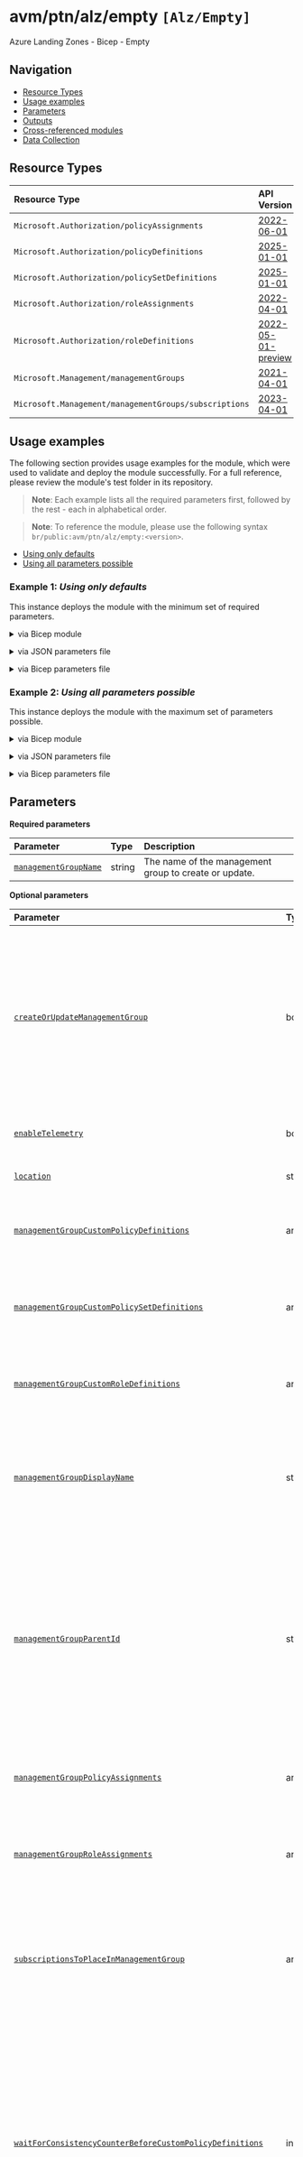 # avm/ptn/alz/empty `[Alz/Empty]`

Azure Landing Zones - Bicep - Empty

## Navigation

- [Resource Types](#Resource-Types)
- [Usage examples](#Usage-examples)
- [Parameters](#Parameters)
- [Outputs](#Outputs)
- [Cross-referenced modules](#Cross-referenced-modules)
- [Data Collection](#Data-Collection)

## Resource Types

| Resource Type | API Version |
| :-- | :-- |
| `Microsoft.Authorization/policyAssignments` | [2022-06-01](https://learn.microsoft.com/en-us/azure/templates/Microsoft.Authorization/2022-06-01/policyAssignments) |
| `Microsoft.Authorization/policyDefinitions` | [2025-01-01](https://learn.microsoft.com/en-us/azure/templates/Microsoft.Authorization/2025-01-01/policyDefinitions) |
| `Microsoft.Authorization/policySetDefinitions` | [2025-01-01](https://learn.microsoft.com/en-us/azure/templates/Microsoft.Authorization/2025-01-01/policySetDefinitions) |
| `Microsoft.Authorization/roleAssignments` | [2022-04-01](https://learn.microsoft.com/en-us/azure/templates/Microsoft.Authorization/2022-04-01/roleAssignments) |
| `Microsoft.Authorization/roleDefinitions` | [2022-05-01-preview](https://learn.microsoft.com/en-us/azure/templates/Microsoft.Authorization/2022-05-01-preview/roleDefinitions) |
| `Microsoft.Management/managementGroups` | [2021-04-01](https://learn.microsoft.com/en-us/azure/templates/Microsoft.Management/2021-04-01/managementGroups) |
| `Microsoft.Management/managementGroups/subscriptions` | [2023-04-01](https://learn.microsoft.com/en-us/azure/templates/Microsoft.Management/2023-04-01/managementGroups/subscriptions) |

## Usage examples

The following section provides usage examples for the module, which were used to validate and deploy the module successfully. For a full reference, please review the module's test folder in its repository.

>**Note**: Each example lists all the required parameters first, followed by the rest - each in alphabetical order.

>**Note**: To reference the module, please use the following syntax `br/public:avm/ptn/alz/empty:<version>`.

- [Using only defaults](#example-1-using-only-defaults)
- [Using all parameters possible](#example-2-using-all-parameters-possible)

### Example 1: _Using only defaults_

This instance deploys the module with the minimum set of required parameters.


<details>

<summary>via Bicep module</summary>

```bicep
module empty 'br/public:avm/ptn/alz/empty:<version>' = {
  name: 'emptyDeployment'
  params: {
    managementGroupName: 'mg-test-alzemptymin-default'
  }
}
```

</details>
<p>

<details>

<summary>via JSON parameters file</summary>

```json
{
  "$schema": "https://schema.management.azure.com/schemas/2019-04-01/deploymentParameters.json#",
  "contentVersion": "1.0.0.0",
  "parameters": {
    "managementGroupName": {
      "value": "mg-test-alzemptymin-default"
    }
  }
}
```

</details>
<p>

<details>

<summary>via Bicep parameters file</summary>

```bicep-params
using 'br/public:avm/ptn/alz/empty:<version>'

param managementGroupName = 'mg-test-alzemptymin-default'
```

</details>
<p>

### Example 2: _Using all parameters possible_

This instance deploys the module with the maximum set of parameters possible.


<details>

<summary>via Bicep module</summary>

```bicep
module empty 'br/public:avm/ptn/alz/empty:<version>' = {
  name: 'emptyDeployment'
  params: {
    // Required parameters
    managementGroupName: 'mg-test-alzemptymax-max'
    // Non-required parameters
    createOrUpdateManagementGroup: true
    managementGroupCustomPolicyDefinitions: '<managementGroupCustomPolicyDefinitions>'
    managementGroupCustomPolicySetDefinitions: '<managementGroupCustomPolicySetDefinitions>'
    managementGroupCustomRoleDefinitions: '<managementGroupCustomRoleDefinitions>'
    managementGroupDisplayName: 'AVM ALZ PTN Empty Max Test'
    managementGroupPolicyAssignments: [
      {
        displayName: 'Allowed virtual machine size SKUs'
        enforcementMode: 'Default'
        identity: 'None'
        name: 'allowed-vm-skus-root'
        parameters: {
          listOfAllowedSKUs: {
            value: [
              'Standard_D2_v5'
              'Standard_E8_v5'
            ]
          }
        }
        policyDefinitionId: '/providers/Microsoft.Authorization/policyDefinitions/cccc23c7-8427-4f53-ad12-b6a63eb452b3'
      }
      {
        additionalManagementGroupsIDsToAssignRbacTo: [
          '<name>'
        ]
        displayName: 'Configure Azure Activity logs to stream to specified Log Analytics workspace'
        enforcementMode: 'Default'
        identity: 'SystemAssigned'
        name: 'diag-activity-log-lz'
        parameters: {
          logAnalytics: {
            value: '/subscriptions/00000000-0000-0000-0000-000000000000/resourceGroups/rg-landing-zones/providers/Microsoft.OperationalInsights/workspaces/la-landing-zones'
          }
        }
        policyDefinitionId: '/providers/Microsoft.Authorization/policyDefinitions/2465583e-4e78-4c15-b6be-a36cbc7c8b0f'
        roleDefinitionIds: [
          '/providers/microsoft.authorization/roleDefinitions/749f88d5-cbae-40b8-bcfc-e573ddc772fa'
          '/providers/microsoft.authorization/roleDefinitions/92aaf0da-9dab-42b6-94a3-d43ce8d16293'
        ]
      }
      {
        displayName: 'Tag checking'
        enforcementMode: 'Default'
        identity: 'None'
        name: 'tags-policy'
        parameters: {
          effect: {
            value: 'Audit'
          }
          tagName: {
            value: 'costCenter'
          }
        }
        policyDefinitionId: '/providers/Microsoft.Management/managementGroups/mg-test-alzemptymax-max/providers/Microsoft.Authorization/policySetDefinitions/custom-tags-policy-set-definition-1'
      }
    ]
    managementGroupRoleAssignments: '<managementGroupRoleAssignments>'
  }
}
```

</details>
<p>

<details>

<summary>via JSON parameters file</summary>

```json
{
  "$schema": "https://schema.management.azure.com/schemas/2019-04-01/deploymentParameters.json#",
  "contentVersion": "1.0.0.0",
  "parameters": {
    // Required parameters
    "managementGroupName": {
      "value": "mg-test-alzemptymax-max"
    },
    // Non-required parameters
    "createOrUpdateManagementGroup": {
      "value": true
    },
    "managementGroupCustomPolicyDefinitions": {
      "value": "<managementGroupCustomPolicyDefinitions>"
    },
    "managementGroupCustomPolicySetDefinitions": {
      "value": "<managementGroupCustomPolicySetDefinitions>"
    },
    "managementGroupCustomRoleDefinitions": {
      "value": "<managementGroupCustomRoleDefinitions>"
    },
    "managementGroupDisplayName": {
      "value": "AVM ALZ PTN Empty Max Test"
    },
    "managementGroupPolicyAssignments": {
      "value": [
        {
          "displayName": "Allowed virtual machine size SKUs",
          "enforcementMode": "Default",
          "identity": "None",
          "name": "allowed-vm-skus-root",
          "parameters": {
            "listOfAllowedSKUs": {
              "value": [
                "Standard_D2_v5",
                "Standard_E8_v5"
              ]
            }
          },
          "policyDefinitionId": "/providers/Microsoft.Authorization/policyDefinitions/cccc23c7-8427-4f53-ad12-b6a63eb452b3"
        },
        {
          "additionalManagementGroupsIDsToAssignRbacTo": [
            "<name>"
          ],
          "displayName": "Configure Azure Activity logs to stream to specified Log Analytics workspace",
          "enforcementMode": "Default",
          "identity": "SystemAssigned",
          "name": "diag-activity-log-lz",
          "parameters": {
            "logAnalytics": {
              "value": "/subscriptions/00000000-0000-0000-0000-000000000000/resourceGroups/rg-landing-zones/providers/Microsoft.OperationalInsights/workspaces/la-landing-zones"
            }
          },
          "policyDefinitionId": "/providers/Microsoft.Authorization/policyDefinitions/2465583e-4e78-4c15-b6be-a36cbc7c8b0f",
          "roleDefinitionIds": [
            "/providers/microsoft.authorization/roleDefinitions/749f88d5-cbae-40b8-bcfc-e573ddc772fa",
            "/providers/microsoft.authorization/roleDefinitions/92aaf0da-9dab-42b6-94a3-d43ce8d16293"
          ]
        },
        {
          "displayName": "Tag checking",
          "enforcementMode": "Default",
          "identity": "None",
          "name": "tags-policy",
          "parameters": {
            "effect": {
              "value": "Audit"
            },
            "tagName": {
              "value": "costCenter"
            }
          },
          "policyDefinitionId": "/providers/Microsoft.Management/managementGroups/mg-test-alzemptymax-max/providers/Microsoft.Authorization/policySetDefinitions/custom-tags-policy-set-definition-1"
        }
      ]
    },
    "managementGroupRoleAssignments": {
      "value": "<managementGroupRoleAssignments>"
    }
  }
}
```

</details>
<p>

<details>

<summary>via Bicep parameters file</summary>

```bicep-params
using 'br/public:avm/ptn/alz/empty:<version>'

// Required parameters
param managementGroupName = 'mg-test-alzemptymax-max'
// Non-required parameters
param createOrUpdateManagementGroup = true
param managementGroupCustomPolicyDefinitions = '<managementGroupCustomPolicyDefinitions>'
param managementGroupCustomPolicySetDefinitions = '<managementGroupCustomPolicySetDefinitions>'
param managementGroupCustomRoleDefinitions = '<managementGroupCustomRoleDefinitions>'
param managementGroupDisplayName = 'AVM ALZ PTN Empty Max Test'
param managementGroupPolicyAssignments = [
  {
    displayName: 'Allowed virtual machine size SKUs'
    enforcementMode: 'Default'
    identity: 'None'
    name: 'allowed-vm-skus-root'
    parameters: {
      listOfAllowedSKUs: {
        value: [
          'Standard_D2_v5'
          'Standard_E8_v5'
        ]
      }
    }
    policyDefinitionId: '/providers/Microsoft.Authorization/policyDefinitions/cccc23c7-8427-4f53-ad12-b6a63eb452b3'
  }
  {
    additionalManagementGroupsIDsToAssignRbacTo: [
      '<name>'
    ]
    displayName: 'Configure Azure Activity logs to stream to specified Log Analytics workspace'
    enforcementMode: 'Default'
    identity: 'SystemAssigned'
    name: 'diag-activity-log-lz'
    parameters: {
      logAnalytics: {
        value: '/subscriptions/00000000-0000-0000-0000-000000000000/resourceGroups/rg-landing-zones/providers/Microsoft.OperationalInsights/workspaces/la-landing-zones'
      }
    }
    policyDefinitionId: '/providers/Microsoft.Authorization/policyDefinitions/2465583e-4e78-4c15-b6be-a36cbc7c8b0f'
    roleDefinitionIds: [
      '/providers/microsoft.authorization/roleDefinitions/749f88d5-cbae-40b8-bcfc-e573ddc772fa'
      '/providers/microsoft.authorization/roleDefinitions/92aaf0da-9dab-42b6-94a3-d43ce8d16293'
    ]
  }
  {
    displayName: 'Tag checking'
    enforcementMode: 'Default'
    identity: 'None'
    name: 'tags-policy'
    parameters: {
      effect: {
        value: 'Audit'
      }
      tagName: {
        value: 'costCenter'
      }
    }
    policyDefinitionId: '/providers/Microsoft.Management/managementGroups/mg-test-alzemptymax-max/providers/Microsoft.Authorization/policySetDefinitions/custom-tags-policy-set-definition-1'
  }
]
param managementGroupRoleAssignments = '<managementGroupRoleAssignments>'
```

</details>
<p>

## Parameters

**Required parameters**

| Parameter | Type | Description |
| :-- | :-- | :-- |
| [`managementGroupName`](#parameter-managementgroupname) | string | The name of the management group to create or update. |

**Optional parameters**

| Parameter | Type | Description |
| :-- | :-- | :-- |
| [`createOrUpdateManagementGroup`](#parameter-createorupdatemanagementgroup) | bool | Boolean to create or update the management group. If set to false, the module will only check if the management group exists and do a GET on it before it continues to deploy resources to it. |
| [`enableTelemetry`](#parameter-enabletelemetry) | bool | Enable/Disable usage telemetry for module. |
| [`location`](#parameter-location) | string | The location to deploy resources to. |
| [`managementGroupCustomPolicyDefinitions`](#parameter-managementgroupcustompolicydefinitions) | array | Array of custom policy definitions to create on the management group. |
| [`managementGroupCustomPolicySetDefinitions`](#parameter-managementgroupcustompolicysetdefinitions) | array | Array of custom policy set definitions (initiatives) to create on the management group. |
| [`managementGroupCustomRoleDefinitions`](#parameter-managementgroupcustomroledefinitions) | array | Array of custom role definitions to create on the management group. |
| [`managementGroupDisplayName`](#parameter-managementgroupdisplayname) | string | The display name of the management group to create or update. If not specified, the management group name will be used. |
| [`managementGroupParentId`](#parameter-managementgroupparentid) | string | The parent ID of the management group to create or update. If not specified, the management group will be created at the root level of the tenant. Just provide the management group ID, not the full resource ID. |
| [`managementGroupPolicyAssignments`](#parameter-managementgrouppolicyassignments) | array | Array of policy assignments to create on the management group. |
| [`managementGroupRoleAssignments`](#parameter-managementgrouproleassignments) | array | Array of custom role assignments to create on the management group. |
| [`subscriptionsToPlaceInManagementGroup`](#parameter-subscriptionstoplaceinmanagementgroup) | array | An array of subscriptions to place in the management group. If not specified, no subscriptions will be placed in the management group. |
| [`waitForConsistencyCounterBeforeCustomPolicyDefinitions`](#parameter-waitforconsistencycounterbeforecustompolicydefinitions) | int | An integer that specifies the number of blank ARM deployments prior to the custom policy definitions are deployed. This electively introduces a wait timer to allow ARM eventual consistency to become consistent and helps avoids "Not Found" error messages. |
| [`waitForConsistencyCounterBeforeCustomPolicySetDefinitions`](#parameter-waitforconsistencycounterbeforecustompolicysetdefinitions) | int | An integer that specifies the number of blank ARM deployments prior to the custom policy set definitions (initiatives) are deployed. This electively introduces a wait timer to allow ARM eventual consistency to become consistent and helps avoids "Not Found" error messages. |
| [`waitForConsistencyCounterBeforeCustomRoleDefinitions`](#parameter-waitforconsistencycounterbeforecustomroledefinitions) | int | An integer that specifies the number of blank ARM deployments prior to the custom role definitions are deployed. This electively introduces a wait timer to allow ARM eventual consistency to become consistent and helps avoids "Not Found" error messages. |
| [`waitForConsistencyCounterBeforePolicyAssignments`](#parameter-waitforconsistencycounterbeforepolicyassignments) | int | An integer that specifies the number of blank ARM deployments prior to the policy assignments are deployed. This electively introduces a wait timer to allow ARM eventual consistency to become consistent and helps avoids "Not Found" error messages. |
| [`waitForConsistencyCounterBeforeRoleAssignments`](#parameter-waitforconsistencycounterbeforeroleassignments) | int | An integer that specifies the number of blank ARM deployments prior to the role assignments are deployed. This electively introduces a wait timer to allow ARM eventual consistency to become consistent and helps avoids "Not Found" error messages. |
| [`waitForConsistencyCounterBeforeSubPlacement`](#parameter-waitforconsistencycounterbeforesubplacement) | int | An integer that specifies the number of blank ARM deployments prior to the subscription management group associations are deployed. This electively introduces a wait timer to allow ARM eventual consistency to become consistent and helps avoids "Not Found" error messages. |

### Parameter: `managementGroupName`

The name of the management group to create or update.

- Required: Yes
- Type: string

### Parameter: `createOrUpdateManagementGroup`

Boolean to create or update the management group. If set to false, the module will only check if the management group exists and do a GET on it before it continues to deploy resources to it.

- Required: No
- Type: bool
- Default: `True`

### Parameter: `enableTelemetry`

Enable/Disable usage telemetry for module.

- Required: No
- Type: bool
- Default: `True`

### Parameter: `location`

The location to deploy resources to.

- Required: No
- Type: string
- Default: `[deployment().location]`

### Parameter: `managementGroupCustomPolicyDefinitions`

Array of custom policy definitions to create on the management group.

- Required: No
- Type: array

**Required parameters**

| Parameter | Type | Description |
| :-- | :-- | :-- |
| [`name`](#parameter-managementgroupcustompolicydefinitionsname) | string | Specifies the name of the policy definition. Maximum length is 128 characters for management group scope. |
| [`properties`](#parameter-managementgroupcustompolicydefinitionsproperties) | object | The properties of the policy definition. |

### Parameter: `managementGroupCustomPolicyDefinitions.name`

Specifies the name of the policy definition. Maximum length is 128 characters for management group scope.

- Required: Yes
- Type: string

### Parameter: `managementGroupCustomPolicyDefinitions.properties`

The properties of the policy definition.

- Required: Yes
- Type: object

### Parameter: `managementGroupCustomPolicySetDefinitions`

Array of custom policy set definitions (initiatives) to create on the management group.

- Required: No
- Type: array

**Required parameters**

| Parameter | Type | Description |
| :-- | :-- | :-- |
| [`name`](#parameter-managementgroupcustompolicysetdefinitionsname) | string | Specifies the name of the policy set definition. Maximum length is 128 characters for management group scope. |
| [`properties`](#parameter-managementgroupcustompolicysetdefinitionsproperties) | object | The properties of the policy set definition. |

### Parameter: `managementGroupCustomPolicySetDefinitions.name`

Specifies the name of the policy set definition. Maximum length is 128 characters for management group scope.

- Required: Yes
- Type: string

### Parameter: `managementGroupCustomPolicySetDefinitions.properties`

The properties of the policy set definition.

- Required: Yes
- Type: object

### Parameter: `managementGroupCustomRoleDefinitions`

Array of custom role definitions to create on the management group.

- Required: No
- Type: array

**Required parameters**

| Parameter | Type | Description |
| :-- | :-- | :-- |
| [`name`](#parameter-managementgroupcustomroledefinitionsname) | string | The name of the custom role definition. |

**Optional parameters**

| Parameter | Type | Description |
| :-- | :-- | :-- |
| [`actions`](#parameter-managementgroupcustomroledefinitionsactions) | array | The permission actions of the custom role definition. |
| [`assignableScopes`](#parameter-managementgroupcustomroledefinitionsassignablescopes) | array | The assignable scopes of the custom role definition. If not specified, the management group being targeted in the parameter managementGroupName will be used. |
| [`dataActions`](#parameter-managementgroupcustomroledefinitionsdataactions) | array | The permission data actions of the custom role definition. |
| [`description`](#parameter-managementgroupcustomroledefinitionsdescription) | string | The description of the custom role definition. |
| [`notActions`](#parameter-managementgroupcustomroledefinitionsnotactions) | array | The permission not actions of the custom role definition. |
| [`notDataActions`](#parameter-managementgroupcustomroledefinitionsnotdataactions) | array | The permission not data actions of the custom role definition. |
| [`roleName`](#parameter-managementgroupcustomroledefinitionsrolename) | string | The display name of the custom role definition. If not specified, the name will be used. |

### Parameter: `managementGroupCustomRoleDefinitions.name`

The name of the custom role definition.

- Required: Yes
- Type: string

### Parameter: `managementGroupCustomRoleDefinitions.actions`

The permission actions of the custom role definition.

- Required: No
- Type: array

### Parameter: `managementGroupCustomRoleDefinitions.assignableScopes`

The assignable scopes of the custom role definition. If not specified, the management group being targeted in the parameter managementGroupName will be used.

- Required: No
- Type: array

### Parameter: `managementGroupCustomRoleDefinitions.dataActions`

The permission data actions of the custom role definition.

- Required: No
- Type: array

### Parameter: `managementGroupCustomRoleDefinitions.description`

The description of the custom role definition.

- Required: No
- Type: string

### Parameter: `managementGroupCustomRoleDefinitions.notActions`

The permission not actions of the custom role definition.

- Required: No
- Type: array

### Parameter: `managementGroupCustomRoleDefinitions.notDataActions`

The permission not data actions of the custom role definition.

- Required: No
- Type: array

### Parameter: `managementGroupCustomRoleDefinitions.roleName`

The display name of the custom role definition. If not specified, the name will be used.

- Required: No
- Type: string

### Parameter: `managementGroupDisplayName`

The display name of the management group to create or update. If not specified, the management group name will be used.

- Required: No
- Type: string

### Parameter: `managementGroupParentId`

The parent ID of the management group to create or update. If not specified, the management group will be created at the root level of the tenant. Just provide the management group ID, not the full resource ID.

- Required: No
- Type: string

### Parameter: `managementGroupPolicyAssignments`

Array of policy assignments to create on the management group.

- Required: No
- Type: array

**Required parameters**

| Parameter | Type | Description |
| :-- | :-- | :-- |
| [`enforcementMode`](#parameter-managementgrouppolicyassignmentsenforcementmode) | string | The policy assignment enforcement mode. Possible values are `Default` and `DoNotEnforce`. Recommended value is `Default`. |
| [`identity`](#parameter-managementgrouppolicyassignmentsidentity) | string | The managed identity associated with the policy assignment. Policy assignments must include a resource identity when assigning `Modify` or `DeployIfNotExists` policy definitions. |
| [`name`](#parameter-managementgrouppolicyassignmentsname) | string | Specifies the name of the policy assignment. Maximum length is 24 characters for management group scope. |
| [`policyDefinitionId`](#parameter-managementgrouppolicyassignmentspolicydefinitionid) | string | Specifies the Resource ID of the policy definition or policy set definition being assigned. Example `/providers/Microsoft.Authorization/policyDefinitions/cccc23c7-8427-4f53-ad12-b6a63eb452b3` or `/providers/Microsoft.Management/managementGroups/<management-group-name>/providers/Microsoft.Authorization/policyDefinitions/<policy-definition/set-name`. |

**Optional parameters**

| Parameter | Type | Description |
| :-- | :-- | :-- |
| [`additionalManagementGroupsIDsToAssignRbacTo`](#parameter-managementgrouppolicyassignmentsadditionalmanagementgroupsidstoassignrbacto) | array | An array of additional management group IDs to assign RBAC to for the policy assignment if it has an identity. |
| [`additionalResourceGroupResourceIDsToAssignRbacTo`](#parameter-managementgrouppolicyassignmentsadditionalresourcegroupresourceidstoassignrbacto) | array | An array of additional Resource Group Resource IDs to assign RBAC to for the policy assignment if it has an identity, only supported for Management Group Policy Assignments. |
| [`additionalSubscriptionIDsToAssignRbacTo`](#parameter-managementgrouppolicyassignmentsadditionalsubscriptionidstoassignrbacto) | array | An array of additional Subscription IDs to assign RBAC to for the policy assignment if it has an identity, only supported for Management Group Policy Assignments. |
| [`description`](#parameter-managementgrouppolicyassignmentsdescription) | string | The description of the policy assignment. |
| [`displayName`](#parameter-managementgrouppolicyassignmentsdisplayname) | string | The display name of the policy assignment. Maximum length is 128 characters. |
| [`location`](#parameter-managementgrouppolicyassignmentslocation) | string | The location of the policy assignment. Only required when utilizing managed identity, as sets location of system assigned managed identity, if created. |
| [`metadata`](#parameter-managementgrouppolicyassignmentsmetadata) | object | The policy assignment metadata. Metadata is an open ended object and is typically a collection of key-value pairs. |
| [`nonComplianceMessages`](#parameter-managementgrouppolicyassignmentsnoncompliancemessages) | array | The messages that describe why a resource is non-compliant with the policy. |
| [`notScopes`](#parameter-managementgrouppolicyassignmentsnotscopes) | array | The policy excluded scopes. |
| [`overrides`](#parameter-managementgrouppolicyassignmentsoverrides) | array | The policy property value override. Allows changing the effect of a policy definition without modifying the underlying policy definition or using a parameterized effect in the policy definition. |
| [`parameters`](#parameter-managementgrouppolicyassignmentsparameters) | object | Parameters for the policy assignment if needed. |
| [`resourceSelectors`](#parameter-managementgrouppolicyassignmentsresourceselectors) | array | The resource selector list to filter policies by resource properties. Facilitates safe deployment practices (SDP) by enabling gradual roll out policy assignments based on factors like resource location, resource type, or whether a resource has a location. |
| [`roleDefinitionIds`](#parameter-managementgrouppolicyassignmentsroledefinitionids) | array | The IDs Of the Azure Role Definition list that is used to assign permissions to the identity. You need to provide either the fully qualified ID in the following format: '/providers/Microsoft.Authorization/roleDefinitions/c2f4ef07-c644-48eb-af81-4b1b4947fb11'. See https://learn.microsoft.com/en-us/azure/role-based-access-control/built-in-roles for the list IDs for built-in Roles. They must match on what is on the policy definition. |
| [`userAssignedIdentityId`](#parameter-managementgrouppolicyassignmentsuserassignedidentityid) | string | The Resource ID for the user assigned identity to assign to the policy assignment. |

### Parameter: `managementGroupPolicyAssignments.enforcementMode`

The policy assignment enforcement mode. Possible values are `Default` and `DoNotEnforce`. Recommended value is `Default`.

- Required: Yes
- Type: string
- Allowed:
  ```Bicep
  [
    'Default'
    'DoNotEnforce'
  ]
  ```

### Parameter: `managementGroupPolicyAssignments.identity`

The managed identity associated with the policy assignment. Policy assignments must include a resource identity when assigning `Modify` or `DeployIfNotExists` policy definitions.

- Required: Yes
- Type: string
- Allowed:
  ```Bicep
  [
    'None'
    'SystemAssigned'
    'UserAssigned'
  ]
  ```

### Parameter: `managementGroupPolicyAssignments.name`

Specifies the name of the policy assignment. Maximum length is 24 characters for management group scope.

- Required: Yes
- Type: string

### Parameter: `managementGroupPolicyAssignments.policyDefinitionId`

Specifies the Resource ID of the policy definition or policy set definition being assigned. Example `/providers/Microsoft.Authorization/policyDefinitions/cccc23c7-8427-4f53-ad12-b6a63eb452b3` or `/providers/Microsoft.Management/managementGroups/<management-group-name>/providers/Microsoft.Authorization/policyDefinitions/<policy-definition/set-name`.

- Required: Yes
- Type: string

### Parameter: `managementGroupPolicyAssignments.additionalManagementGroupsIDsToAssignRbacTo`

An array of additional management group IDs to assign RBAC to for the policy assignment if it has an identity.

- Required: No
- Type: array

### Parameter: `managementGroupPolicyAssignments.additionalResourceGroupResourceIDsToAssignRbacTo`

An array of additional Resource Group Resource IDs to assign RBAC to for the policy assignment if it has an identity, only supported for Management Group Policy Assignments.

- Required: No
- Type: array

### Parameter: `managementGroupPolicyAssignments.additionalSubscriptionIDsToAssignRbacTo`

An array of additional Subscription IDs to assign RBAC to for the policy assignment if it has an identity, only supported for Management Group Policy Assignments.

- Required: No
- Type: array

### Parameter: `managementGroupPolicyAssignments.description`

The description of the policy assignment.

- Required: No
- Type: string

### Parameter: `managementGroupPolicyAssignments.displayName`

The display name of the policy assignment. Maximum length is 128 characters.

- Required: No
- Type: string

### Parameter: `managementGroupPolicyAssignments.location`

The location of the policy assignment. Only required when utilizing managed identity, as sets location of system assigned managed identity, if created.

- Required: No
- Type: string

### Parameter: `managementGroupPolicyAssignments.metadata`

The policy assignment metadata. Metadata is an open ended object and is typically a collection of key-value pairs.

- Required: No
- Type: object

### Parameter: `managementGroupPolicyAssignments.nonComplianceMessages`

The messages that describe why a resource is non-compliant with the policy.

- Required: No
- Type: array

**Required parameters**

| Parameter | Type | Description |
| :-- | :-- | :-- |
| [`message`](#parameter-managementgrouppolicyassignmentsnoncompliancemessagesmessage) | string | A message that describes why a resource is non-compliant with the policy. This is shown in "deny" error messages and on resources non-compliant compliance results. |

**Optional parameters**

| Parameter | Type | Description |
| :-- | :-- | :-- |
| [`policyDefinitionReferenceId`](#parameter-managementgrouppolicyassignmentsnoncompliancemessagespolicydefinitionreferenceid) | string | The policy definition reference ID within a policy set definition the message is intended for. This is only applicable if the policy assignment assigns a policy set definition. If this is not provided the message applies to all policies assigned by this policy assignment. |

### Parameter: `managementGroupPolicyAssignments.nonComplianceMessages.message`

A message that describes why a resource is non-compliant with the policy. This is shown in "deny" error messages and on resources non-compliant compliance results.

- Required: Yes
- Type: string

### Parameter: `managementGroupPolicyAssignments.nonComplianceMessages.policyDefinitionReferenceId`

The policy definition reference ID within a policy set definition the message is intended for. This is only applicable if the policy assignment assigns a policy set definition. If this is not provided the message applies to all policies assigned by this policy assignment.

- Required: No
- Type: string

### Parameter: `managementGroupPolicyAssignments.notScopes`

The policy excluded scopes.

- Required: No
- Type: array

### Parameter: `managementGroupPolicyAssignments.overrides`

The policy property value override. Allows changing the effect of a policy definition without modifying the underlying policy definition or using a parameterized effect in the policy definition.

- Required: No
- Type: array

**Required parameters**

| Parameter | Type | Description |
| :-- | :-- | :-- |
| [`kind`](#parameter-managementgrouppolicyassignmentsoverrideskind) | string | The override kind. |

**Optional parameters**

| Parameter | Type | Description |
| :-- | :-- | :-- |
| [`selectors`](#parameter-managementgrouppolicyassignmentsoverridesselectors) | array | The selector type. |
| [`value`](#parameter-managementgrouppolicyassignmentsoverridesvalue) | string | The value to override the policy property. |

### Parameter: `managementGroupPolicyAssignments.overrides.kind`

The override kind.

- Required: Yes
- Type: string
- Allowed:
  ```Bicep
  [
    'definitionVersion'
    'policyEffect'
  ]
  ```

### Parameter: `managementGroupPolicyAssignments.overrides.selectors`

The selector type.

- Required: No
- Type: array

**Required parameters**

| Parameter | Type | Description |
| :-- | :-- | :-- |
| [`kind`](#parameter-managementgrouppolicyassignmentsoverridesselectorskind) | string | The selector kind. |

**Optional parameters**

| Parameter | Type | Description |
| :-- | :-- | :-- |
| [`in`](#parameter-managementgrouppolicyassignmentsoverridesselectorsin) | array | The list of values to filter in |
| [`notIn`](#parameter-managementgrouppolicyassignmentsoverridesselectorsnotin) | array | The list of values to filter out |

### Parameter: `managementGroupPolicyAssignments.overrides.selectors.kind`

The selector kind.

- Required: Yes
- Type: string
- Allowed:
  ```Bicep
  [
    'policyDefinitionReferenceId'
    'resourceLocation'
    'resourceType'
    'resourceWithoutLocation'
  ]
  ```

### Parameter: `managementGroupPolicyAssignments.overrides.selectors.in`

The list of values to filter in

- Required: No
- Type: array

### Parameter: `managementGroupPolicyAssignments.overrides.selectors.notIn`

The list of values to filter out

- Required: No
- Type: array

### Parameter: `managementGroupPolicyAssignments.overrides.value`

The value to override the policy property.

- Required: No
- Type: string

### Parameter: `managementGroupPolicyAssignments.parameters`

Parameters for the policy assignment if needed.

- Required: No
- Type: object

### Parameter: `managementGroupPolicyAssignments.resourceSelectors`

The resource selector list to filter policies by resource properties. Facilitates safe deployment practices (SDP) by enabling gradual roll out policy assignments based on factors like resource location, resource type, or whether a resource has a location.

- Required: No
- Type: array

**Required parameters**

| Parameter | Type | Description |
| :-- | :-- | :-- |
| [`kind`](#parameter-managementgrouppolicyassignmentsresourceselectorskind) | string | The selector kind. |

**Optional parameters**

| Parameter | Type | Description |
| :-- | :-- | :-- |
| [`in`](#parameter-managementgrouppolicyassignmentsresourceselectorsin) | array | The list of values to filter in |
| [`notIn`](#parameter-managementgrouppolicyassignmentsresourceselectorsnotin) | array | The list of values to filter out |

### Parameter: `managementGroupPolicyAssignments.resourceSelectors.kind`

The selector kind.

- Required: Yes
- Type: string
- Allowed:
  ```Bicep
  [
    'policyDefinitionReferenceId'
    'resourceLocation'
    'resourceType'
    'resourceWithoutLocation'
  ]
  ```

### Parameter: `managementGroupPolicyAssignments.resourceSelectors.in`

The list of values to filter in

- Required: No
- Type: array

### Parameter: `managementGroupPolicyAssignments.resourceSelectors.notIn`

The list of values to filter out

- Required: No
- Type: array

### Parameter: `managementGroupPolicyAssignments.roleDefinitionIds`

The IDs Of the Azure Role Definition list that is used to assign permissions to the identity. You need to provide either the fully qualified ID in the following format: '/providers/Microsoft.Authorization/roleDefinitions/c2f4ef07-c644-48eb-af81-4b1b4947fb11'. See https://learn.microsoft.com/en-us/azure/role-based-access-control/built-in-roles for the list IDs for built-in Roles. They must match on what is on the policy definition.

- Required: No
- Type: array

### Parameter: `managementGroupPolicyAssignments.userAssignedIdentityId`

The Resource ID for the user assigned identity to assign to the policy assignment.

- Required: No
- Type: string

### Parameter: `managementGroupRoleAssignments`

Array of custom role assignments to create on the management group.

- Required: No
- Type: array

**Required parameters**

| Parameter | Type | Description |
| :-- | :-- | :-- |
| [`principalId`](#parameter-managementgrouproleassignmentsprincipalid) | string | The principal ID of the principal (user/group/identity) to assign the role to. |
| [`roleDefinitionIdOrName`](#parameter-managementgrouproleassignmentsroledefinitionidorname) | string | The role to assign. You can provide either the display name of the role definition, the role definition GUID, or its fully qualified ID in the following format: '/providers/Microsoft.Authorization/roleDefinitions/c2f4ef07-c644-48eb-af81-4b1b4947fb11'. |

**Optional parameters**

| Parameter | Type | Description |
| :-- | :-- | :-- |
| [`condition`](#parameter-managementgrouproleassignmentscondition) | string | The conditions on the role assignment. This limits the resources it can be assigned to. e.g.: @Resource[Microsoft.Storage/storageAccounts/blobServices/containers:ContainerName] StringEqualsIgnoreCase "foo_storage_container". |
| [`conditionVersion`](#parameter-managementgrouproleassignmentsconditionversion) | string | Version of the condition. |
| [`delegatedManagedIdentityResourceId`](#parameter-managementgrouproleassignmentsdelegatedmanagedidentityresourceid) | string | The Resource Id of the delegated managed identity resource. |
| [`description`](#parameter-managementgrouproleassignmentsdescription) | string | The description of the role assignment. |
| [`name`](#parameter-managementgrouproleassignmentsname) | string | The name (as GUID) of the role assignment. If not provided, a GUID will be generated. |
| [`principalType`](#parameter-managementgrouproleassignmentsprincipaltype) | string | The principal type of the assigned principal ID. |

### Parameter: `managementGroupRoleAssignments.principalId`

The principal ID of the principal (user/group/identity) to assign the role to.

- Required: Yes
- Type: string

### Parameter: `managementGroupRoleAssignments.roleDefinitionIdOrName`

The role to assign. You can provide either the display name of the role definition, the role definition GUID, or its fully qualified ID in the following format: '/providers/Microsoft.Authorization/roleDefinitions/c2f4ef07-c644-48eb-af81-4b1b4947fb11'.

- Required: Yes
- Type: string

### Parameter: `managementGroupRoleAssignments.condition`

The conditions on the role assignment. This limits the resources it can be assigned to. e.g.: @Resource[Microsoft.Storage/storageAccounts/blobServices/containers:ContainerName] StringEqualsIgnoreCase "foo_storage_container".

- Required: No
- Type: string

### Parameter: `managementGroupRoleAssignments.conditionVersion`

Version of the condition.

- Required: No
- Type: string
- Allowed:
  ```Bicep
  [
    '2.0'
  ]
  ```

### Parameter: `managementGroupRoleAssignments.delegatedManagedIdentityResourceId`

The Resource Id of the delegated managed identity resource.

- Required: No
- Type: string

### Parameter: `managementGroupRoleAssignments.description`

The description of the role assignment.

- Required: No
- Type: string

### Parameter: `managementGroupRoleAssignments.name`

The name (as GUID) of the role assignment. If not provided, a GUID will be generated.

- Required: No
- Type: string

### Parameter: `managementGroupRoleAssignments.principalType`

The principal type of the assigned principal ID.

- Required: No
- Type: string
- Allowed:
  ```Bicep
  [
    'Device'
    'ForeignGroup'
    'Group'
    'ServicePrincipal'
    'User'
  ]
  ```

### Parameter: `subscriptionsToPlaceInManagementGroup`

An array of subscriptions to place in the management group. If not specified, no subscriptions will be placed in the management group.

- Required: No
- Type: array
- Default: `[]`

### Parameter: `waitForConsistencyCounterBeforeCustomPolicyDefinitions`

An integer that specifies the number of blank ARM deployments prior to the custom policy definitions are deployed. This electively introduces a wait timer to allow ARM eventual consistency to become consistent and helps avoids "Not Found" error messages.

- Required: No
- Type: int
- Default: `5`

### Parameter: `waitForConsistencyCounterBeforeCustomPolicySetDefinitions`

An integer that specifies the number of blank ARM deployments prior to the custom policy set definitions (initiatives) are deployed. This electively introduces a wait timer to allow ARM eventual consistency to become consistent and helps avoids "Not Found" error messages.

- Required: No
- Type: int
- Default: `5`

### Parameter: `waitForConsistencyCounterBeforeCustomRoleDefinitions`

An integer that specifies the number of blank ARM deployments prior to the custom role definitions are deployed. This electively introduces a wait timer to allow ARM eventual consistency to become consistent and helps avoids "Not Found" error messages.

- Required: No
- Type: int
- Default: `5`

### Parameter: `waitForConsistencyCounterBeforePolicyAssignments`

An integer that specifies the number of blank ARM deployments prior to the policy assignments are deployed. This electively introduces a wait timer to allow ARM eventual consistency to become consistent and helps avoids "Not Found" error messages.

- Required: No
- Type: int
- Default: `0`

### Parameter: `waitForConsistencyCounterBeforeRoleAssignments`

An integer that specifies the number of blank ARM deployments prior to the role assignments are deployed. This electively introduces a wait timer to allow ARM eventual consistency to become consistent and helps avoids "Not Found" error messages.

- Required: No
- Type: int
- Default: `0`

### Parameter: `waitForConsistencyCounterBeforeSubPlacement`

An integer that specifies the number of blank ARM deployments prior to the subscription management group associations are deployed. This electively introduces a wait timer to allow ARM eventual consistency to become consistent and helps avoids "Not Found" error messages.

- Required: No
- Type: int
- Default: `0`

## Outputs

| Output | Type | Description |
| :-- | :-- | :-- |
| `managementGroupCustomRoleDefinitionIds` | array | The custom role definitions created on the management group. |
| `managementGroupId` | string | The ID of the management group. |
| `managementGroupParentId` | string | The parent management group ID of the management group. |
| `managementGroupResourceId` | string | The resource ID of the management group. |

## Cross-referenced modules

This section gives you an overview of all local-referenced module files (i.e., other modules that are referenced in this module) and all remote-referenced files (i.e., Bicep modules that are referenced from a Bicep Registry or Template Specs).

| Reference | Type |
| :-- | :-- |
| `br/public:avm/ptn/authorization/policy-assignment:0.3.1` | Remote reference |
| `br/public:avm/ptn/authorization/role-assignment:0.2.0` | Remote reference |
| `br/public:avm/ptn/authorization/role-definition:0.1.0` | Remote reference |
| `br/public:avm/res/management/management-group:0.1.2` | Remote reference |
| `br/public:avm/utl/types/avm-common-types:0.5.1` | Remote reference |

## Data Collection

The software may collect information about you and your use of the software and send it to Microsoft. Microsoft may use this information to provide services and improve our products and services. You may turn off the telemetry as described in the [repository](https://aka.ms/avm/telemetry). There are also some features in the software that may enable you and Microsoft to collect data from users of your applications. If you use these features, you must comply with applicable law, including providing appropriate notices to users of your applications together with a copy of Microsoft’s privacy statement. Our privacy statement is located at <https://go.microsoft.com/fwlink/?LinkID=824704>. You can learn more about data collection and use in the help documentation and our privacy statement. Your use of the software operates as your consent to these practices.
